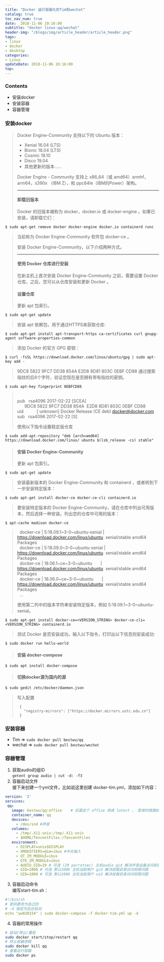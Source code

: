 ```yaml
---
title: "Docker 运行容器化的Tim和wechat"
catalog: true
toc_nav_num: true
date:  2018-11-06 19:16:00
subtitle: "docker linux-qq/wechat"
header-img: "/blogs/img/article_header/article_header.png"
tags:
- linux
- docker
- desktop
categories:
- Linux
updateDate: 2018-11-06 19:16:00
top: 
---
```


### Contents
* 安装docker
* 安装容器
* 容器管理

### 安装docker

> 
> Docker Engine-Community 支持以下的 Ubuntu 版本：
> 
> -   Xenial 16.04 (LTS)
> -   Bionic 18.04 (LTS)
> -   Cosmic 18.10
> -   Disco 19.04
> -   其他更新的版本……
> 
> Docker Engine - Community 支持上 x86_64（或 amd64）armhf，arm64，s390x （IBM Z），和 ppc64le（IBM的Power）架构。
> 
> * * *
> 
> #### 卸载旧版本
> 
> Docker 的旧版本被称为 docker，docker.io 或 docker-engine 。如果已安装，请卸载它们：
> 
`$ sudo apt-get remove docker docker-engine docker.io containerd runc`
> 
> 当前称为 Docker Engine-Community 软件包 docker-ce 。
> 
> 安装 Docker Engine-Community，以下介绍两种方式。
> 
> * * *
> 
> #### 使用 Docker 仓库进行安装
> 
> 在新主机上首次安装 Docker Engine-Community 之前，需要设置 Docker 仓库。之后，您可以从仓库安装和更新 Docker 。
> 
> #### 设置仓库
> 
> 更新 apt 包索引。
> 
`$ sudo apt-get update`
> 
> 安装 apt 依赖包，用于通过HTTPS来获取仓库:
> 
`$ sudo apt-get install apt-transport-https ca-certificates curl gnupg-agent software-properties-common`
> 
> 添加 Docker 的官方 GPG 密钥：
> 
`$ curl -fsSL https://download.docker.com/linux/ubuntu/gpg | sudo apt-key add -`
> 
> 9DC8 5822 9FC7 DD38 854A E2D8 8D81 803C 0EBF CD88 通过搜索指纹的后8个字符，验证您现在是否拥有带有指纹的密钥。
> 
`$ sudo apt-key fingerprint 0EBFCD88`
>      
> pub   rsa4096 2017-02-22 \[SCEA\]  
>       9DC8 5822 9FC7 DD38 854A  E2D8 8D81 803C 0EBF CD88  
> uid           \[ unknown\] Docker Release (CE deb) <docker@docker.com>  
> sub   rsa4096 2017-02-22 \[S\]  
> 
> 使用以下指令设置稳定版仓库
> 
`$ sudo add-apt-repository "deb [arch=amd64] https://download.docker.com/linux/ ubuntu $(lsb_release -cs) stable"`
> 
> #### 安装 Docker Engine-Community
> 
> 更新 apt 包索引。
> 
`$ sudo apt-get update`
> 
> 安装最新版本的 Docker Engine-Community 和 containerd ，或者转到下一步安装特定版本：
> 
`$ sudo apt-get install docker-ce docker-ce-cli containerd.io`
> 
> 要安装特定版本的 Docker Engine-Community，请在仓库中列出可用版本，然后选择一种安装。列出您的仓库中可用的版本：
> 
`$ apt-cache madison docker-ce `
>   
>   docker-ce | 5:18.09.1~3-0~ubuntu-xenial | https://download.docker.com/linux/ubuntu  xenial/stable amd64 Packages  
>   docker-ce | 5:18.09.0~3-0~ubuntu-xenial | https://download.docker.com/linux/ubuntu  xenial/stable amd64 Packages  
>   docker-ce | 18.06.1~ce~3-0~ubuntu       | https://download.docker.com/linux/ubuntu  xenial/stable amd64 Packages  
>   docker-ce | 18.06.0~ce~3-0~ubuntu       | https://download.docker.com/linux/ubuntu  xenial/stable amd64 Packages  
>   ...  
> 
> 使用第二列中的版本字符串安装特定版本，例如 5:18.09.1~3-0~ubuntu-xenial。
> 
`$ sudo apt-get install docker-ce=<VERSION_STRING> docker-ce-cli=<VERSION_STRING> containerd.io`
> 
> 测试 Docker 是否安装成功，输入以下指令，打印出以下信息则安装成功:
> 
`$ sudo docker run hello-world`
> #### 安装 docker-compose
`$ sudo apt install docker-compose`
> #### 切换docker源为国内的源
`$ sudo gedit /etc/docker/daemon.json`
>
> 写入配置
> ```
>  {
>    "registry-mirrors": ["https://docker.mirrors.ustc.edu.cn"]
>  }
> ```
>

### 安装容器
* Tim => `sudo docker pull bestwu/qq`
* wechat => `sudo docker pull bestwu/wechat`

### 容器管理
1. 获取audio的组ID  
`getent group audio | cut -d: -f3`
2. 容器启动文件  
接下来创建一个yml文件，比如说这里创建 docker-tim.yml，添加如下内容：
```yml
version: '2'
services:
 qq:
   image: bestwu/qq:office    # 后面这个 office 改成 latest ， 登录的就是QQ，否则是Tim
   container_name: qq
   devices:
     - /dev/snd #声音
   volumes:
     - /tmp/.X11-unix:/tmp/.X11-unix
     - $HOME/TencentFiles:/TencentFiles
   environment:
     - DISPLAY=unix$DISPLAY
     - XMODIFIERS=@im=ibus #中文输入
     - QT_IM_MODULE=ibus
     - GTK_IM_MODULE=ibus
     - AUDIO_GID=29 # 可选 (29 parrotsec) 主机audio gid 解决声音设备访问权限问题
     - GID=1000 # 可选 默认1000 主机当前用户 gid 解决挂载目录访问权限问题
     - UID=1000 # 可选 默认1000 主机当前用户 uid 解决挂载目录访问权限问题
```

3. 容器启动命令  
编写start-tim.sh：
```yml
#!/bin/sh
# 密码更改为自己的
# -d 指定为后台启动
echo "yw020154" | sudo docker-compose -f docker-tim.yml up -d
```

4. 容器的常用操作
```sh
# 启动/停止/重启
sudo docker start/stop/restart qq
# 终止容器进程
sudo docker kill qq
# 查看运行容器
sudo docker ps
```